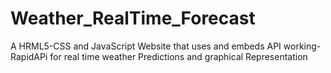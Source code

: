 # Weather_RealTime_Forecast
A HRML5-CSS and JavaScript Website that uses and embeds API working-RapidAPi for real time weather Predictions and graphical Representation 
